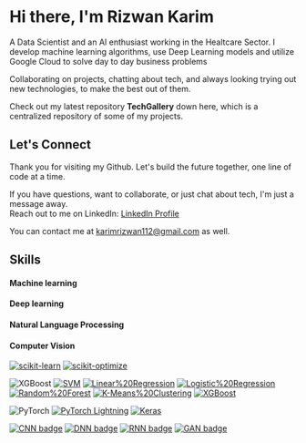 <h1>Hi there, I'm Rizwan Karim</h1>

<p dir="auto">A Data Scientist and an AI enthusiast working in the Healtcare Sector. I develop machine learning algorithms, use Deep Learning models and utilize Google Cloud to solve day to day business problems</p>
<p dir="auto">Collaborating on projects, chatting about tech, and always looking trying out new technologies, to make the best out of them.</p>

<p dir="auto">Check out my latest repository <b>TechGallery</b> down here, which is a centralized repository of some of my projects.</p>

<ul dir="auto">
  
</ul>


<h2>Let's Connect</h2>

<p>
  Thank you for visiting my Github. Let's build the future together, one line of code at a time.
</p>

<p>
  If you have questions, want to collaborate, or just chat about tech, I'm just a message away. 
  <br>Reach out to me on LinkedIn:
  <a href="http://www.linkedin.com/in/rizi2001" target="_blank">LinkedIn Profile</a>
  
  You can contact me at <a href="mailto:karimrizwan112@gmail.com">karimrizwan112@gmail.com</a> as well.
</p>


<h2>Skills</h2>

<h4>Machine learning</h4>

<h4>Deep learning</h4>

<h4>Natural Language Processing</h4>

<h4>Computer Vision</h4>

<p dir="auto"><a href="https://scikit-learn.org/stable/" rel="nofollow"><img src="https://camo.githubusercontent.com/7ec2169b1f0c2666a1b31e16e303b2ac9f522363905abb1860c0c282408e328b/68747470733a2f2f696d672e736869656c64732e696f2f62616467652f7363696b69742d6c6561726e2d2532333030383030302e7376673f7374796c653d666f722d7468652d6261646765266c6f676f3d7363696b69742d6c6561726e" alt="scikit-learn" data-canonical-src="https://img.shields.io/badge/scikit-learn-%23008000.svg?style=for-the-badge&amp;logo=scikit-learn" style="max-width: 100%;"></a>
<a href="https://scikit-optimize.org/" rel="nofollow"><img src="https://camo.githubusercontent.com/63dc74469b8b590eb3defcd46de401d27cf46db8b35ccd7ed924105b06a254e6/68747470733a2f2f696d672e736869656c64732e696f2f62616467652f7363696b69742d6f7074696d697a652d2532334630453434322e7376673f7374796c653d666f722d7468652d6261646765266c6f676f3d7363696b69742d6f7074696d697a65" alt="scikit-optimize" data-canonical-src="https://img.shields.io/badge/scikit-optimize-%23F0E442.svg?style=for-the-badge&amp;logo=scikit-optimize" style="max-width: 100%;"></a></p>

<img src="https://camo.githubusercontent.com/7976506f2f660493723d1f064691f293bf846aba03b3452190055f93ebb1b444/68747470733a2f2f696d672e736869656c64732e696f2f62616467652f5847426f6f73742d2532333030383642332e7376673f7374796c653d666f722d7468652d6261646765266c6f676f3d7867626f6f7374" alt="XGBoost" data-canonical-src="https://img.shields.io/badge/XGBoost-%230086B3.svg?style=for-the-badge&amp;logo=xgboost" style="max-width: 100%;"></a>
<a href="https://en.wikipedia.org/wiki/Support_vector_machine" rel="nofollow"><img src="https://camo.githubusercontent.com/e2432c62939063c99e21dd31392167e885c67cda2e07dac549b629d00271efa9/68747470733a2f2f696d672e736869656c64732e696f2f62616467652f53564d2d537570706f7274253230566563746f722532304d616368696e65732d696e666f726d6174696f6e616c2e7376673f7374796c653d666f722d7468652d6261646765" alt="SVM" data-canonical-src="https://img.shields.io/badge/SVM-Support%20Vector%20Machines-informational.svg?style=for-the-badge" style="max-width: 100%;"></a>
<a href="https://en.wikipedia.org/wiki/Linear_regression" rel="nofollow"><img src="https://camo.githubusercontent.com/50daa60f12ab2ebd29f3362885d2a449ae8de3c552d51346b6e2695905b65e2a/68747470733a2f2f696d672e736869656c64732e696f2f62616467652f4c696e65617225323052656772657373696f6e2d696e666f726d6174696f6e616c2e7376673f7374796c653d666f722d7468652d6261646765" alt="Linear%20Regression" data-canonical-src="https://img.shields.io/badge/Linear%20Regression-informational.svg?style=for-the-badge" style="max-width: 100%;"></a>
<a href="https://en.wikipedia.org/wiki/Logistic_regression" rel="nofollow"><img src="https://camo.githubusercontent.com/05202ff33254f338b534472798d6ad54b7722fba3af2042274fb41dc48a42f94/68747470733a2f2f696d672e736869656c64732e696f2f62616467652f4c6f67697374696325323052656772657373696f6e2d696e666f726d6174696f6e616c2e7376673f7374796c653d666f722d7468652d6261646765" alt="Logistic%20Regression" data-canonical-src="https://img.shields.io/badge/Logistic%20Regression-informational.svg?style=for-the-badge" style="max-width: 100%;"></a>
<a href="https://en.wikipedia.org/wiki/Random_forest" rel="nofollow"><img src="https://camo.githubusercontent.com/ea0bc64c97f03252aff9dc6793f51fabc99da371974184387dc35f08c7eb9230/68747470733a2f2f696d672e736869656c64732e696f2f62616467652f52616e646f6d253230466f726573742d696e666f726d6174696f6e616c2e7376673f7374796c653d666f722d7468652d6261646765" alt="Random%20Forest" data-canonical-src="https://img.shields.io/badge/Random%20Forest-informational.svg?style=for-the-badge" style="max-width: 100%;"></a>
<a href="https://en.wikipedia.org/wiki/K-means_clustering" rel="nofollow"><img src="https://camo.githubusercontent.com/3ca7a0acc0d9aef92890ac05f926c8c8392e43b111bf7198b8c341c27c0c1390/68747470733a2f2f696d672e736869656c64732e696f2f62616467652f4b2d4d65616e73253230436c7573746572696e672d696e666f726d6174696f6e616c2e7376673f7374796c653d666f722d7468652d6261646765" alt="K-Means%20Clustering" data-canonical-src="https://img.shields.io/badge/K-Means%20Clustering-informational.svg?style=for-the-badge" style="max-width: 100%;"></a>
<a href="https://xgboost.org/" rel="nofollow"><img src="https://camo.githubusercontent.com/7976506f2f660493723d1f064691f293bf846aba03b3452190055f93ebb1b444/68747470733a2f2f696d672e736869656c64732e696f2f62616467652f5847426f6f73742d2532333030383642332e7376673f7374796c653d666f722d7468652d6261646765266c6f676f3d7867626f6f7374" alt="XGBoost" data-canonical-src="https://img.shields.io/badge/XGBoost-%230086B3.svg?style=for-the-badge&amp;logo=xgboost" style="max-width: 100%;"></a></p>

<img src="https://camo.githubusercontent.com/69f960d6ced1e95b019ae77b3d77a8cd1a69df0091406c1963ef4361c8f37962/68747470733a2f2f696d672e736869656c64732e696f2f62616467652f5079546f7263682d2532334545344332432e7376673f7374796c653d666f722d7468652d6261646765266c6f676f3d7079746f726368" alt="PyTorch" data-canonical-src="https://img.shields.io/badge/PyTorch-%23EE4C2C.svg?style=for-the-badge&amp;logo=pytorch" style="max-width: 100%;"></a>
<a href="https://www.pytorchlightning.ai/" rel="nofollow"><img src="https://camo.githubusercontent.com/4873018217903ecabe89542409a7dddf5f14e0660b12ed7320266fc224240702/68747470733a2f2f696d672e736869656c64732e696f2f62616467652f5079546f7263682532304c696768746e696e672d2532333742323733362e7376673f7374796c653d666f722d7468652d6261646765266c6f676f3d7079746f7263682d6c696768746e696e67" alt="PyTorch Lightning" data-canonical-src="https://img.shields.io/badge/PyTorch%20Lightning-%237B2736.svg?style=for-the-badge&amp;logo=pytorch-lightning" style="max-width: 100%;"></a>
<a href="https://keras.io/" rel="nofollow"><img src="https://camo.githubusercontent.com/1694ec926524067055a97968f43dd4238f05189d3b34bda7cd9f0e66c2736e98/68747470733a2f2f696d672e736869656c64732e696f2f62616467652f4b657261732d2532334430303030302e7376673f7374796c653d666f722d7468652d6261646765266c6f676f3d6b65726173" alt="Keras" data-canonical-src="https://img.shields.io/badge/Keras-%23D00000.svg?style=for-the-badge&amp;logo=keras" style="max-width: 100%;"></a></p>
<p dir="auto"><a href="https://en.wikipedia.org/wiki/Convolutional_neural_network" rel="nofollow"><img src="https://camo.githubusercontent.com/06940ae3568bea5470ff11f4bf891ef2145cc30111e77062453f6d26bdfc5100/68747470733a2f2f696d672e736869656c64732e696f2f62616467652f434e4e2d436f6e766f6c7574696f6e616c2532304e657572616c2532304e6574776f726b2d696e666f726d6174696f6e616c2e7376673f7374796c653d666f722d7468652d6261646765" alt="CNN badge" data-canonical-src="https://img.shields.io/badge/CNN-Convolutional%20Neural%20Network-informational.svg?style=for-the-badge" style="max-width: 100%;"></a>
<a href="https://en.wikipedia.org/wiki/Deep_neural_network" rel="nofollow"><img src="https://camo.githubusercontent.com/49b8edd97731a94ca337d571acda1aaecca7277b53d187a6d822af0fa5a97049/68747470733a2f2f696d672e736869656c64732e696f2f62616467652f444e4e2d446565702532304e657572616c2532304e6574776f726b2d696e666f726d6174696f6e616c2e7376673f7374796c653d666f722d7468652d6261646765" alt="DNN badge" data-canonical-src="https://img.shields.io/badge/DNN-Deep%20Neural%20Network-informational.svg?style=for-the-badge" style="max-width: 100%;"></a>
<a href="https://en.wikipedia.org/wiki/Recurrent_neural_network" rel="nofollow"><img src="https://camo.githubusercontent.com/07887be0beac698e7377dfbe3cb6fd00bfa8af36a532b5d954f01ad4c0102a0c/68747470733a2f2f696d672e736869656c64732e696f2f62616467652f524e4e2d526563757272656e742532304e657572616c2532304e6574776f726b2d696e666f726d6174696f6e616c2e7376673f7374796c653d666f722d7468652d6261646765" alt="RNN badge" data-canonical-src="https://img.shields.io/badge/RNN-Recurrent%20Neural%20Network-informational.svg?style=for-the-badge" style="max-width: 100%;"></a>
<a href="https://en.wikipedia.org/wiki/Generative_adversarial_network" rel="nofollow"><img src="https://camo.githubusercontent.com/8c818b004159914115387cbb3de7c650c23a95b829c4ada81d7c1d208aaef7a1/68747470733a2f2f696d672e736869656c64732e696f2f62616467652f47414e2d47656e65726174697665253230416476657273617269616c2532304e6574776f726b2d696e666f726d6174696f6e616c2e7376673f7374796c653d666f722d7468652d6261646765" alt="GAN badge" data-canonical-src="https://img.shields.io/badge/GAN-Generative%20Adversarial%20Network-informational.svg?style=for-the-badge" style="max-width: 100%;"></a></p>



